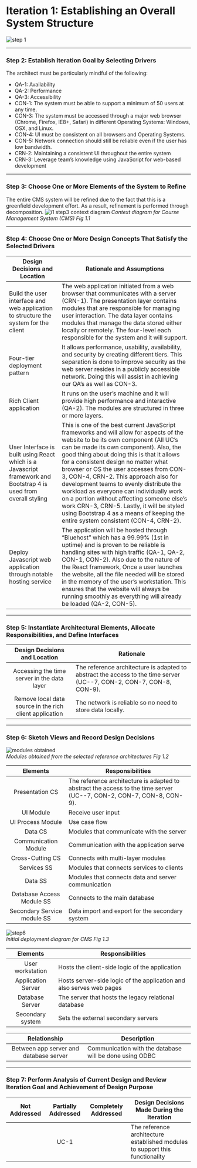 # Iteration 1: Establishing an Overall System Structure

![step 1](https://user-images.githubusercontent.com/31861025/49497174-b77a4980-f835-11e8-914b-75f297dad584.PNG)

---

### Step 2: Establish Iteration Goal by Selecting Drivers
The architect must be particularly mindful of the following:
* QA-1: Availability
* QA-2: Performance
* QA-3: Accessibility
* CON-1: The system must be able to support a minimum of 50 users at any time.
* CON-3: The system must be accessed through a major web browser (Chrome, Firefox, IE8+, Safari) in different Operating Systems: Windows, OSX, and Linux.
* CON-4: UI must be consistent on all browsers and Operating Systems.
* CON-5: Network connection should still be reliable even if the user has low bandwidth.
* CRN-2: Maintaining a consistent UI throughout the entire system
* CRN-3: Leverage team’s knowledge using JavaScript for web-based development

---

### Step 3: Choose One or More Elements of the System to Refine

The entire CMS system will be refined due to the fact that this is a greenfield development effort. As a result, refinement is performed through decomposition. 
![i1 step3 context diagram](https://user-images.githubusercontent.com/31861025/49493693-02429400-f82b-11e8-9b05-1022e73a34e7.PNG)
*Context diagram for Course Management System (CMS) Fig 1.1*

---

### Step 4: Choose One or More Design Concepts That Satisfy the Selected Drivers

| Design Decisions and Location | Rationale and Assumptions |
| --- | --- |
| Build the user interface and web application to structure the system for the client | The web application initiated from a web browser that communicates with a server (CRN-1). The presentation layer contains modules that are responsible for managing user interaction. The data layer contains modules that manage the data stored either locally or remotely. The four-level each responsible for the system and it will support. |
| Four-tier deployment pattern | It allows performance, usability, availability, and security by creating different tiers. This separation is done to improve security as the web server resides in a publicly accessible network. Doing this will assist in achieving our QA’s as well as CON-3. |
| Rich Client application | It runs on the user’s machine and it will provide high performance and interactive (QA-2). The modules are structured in three or more layers. |
| User Interface is built using React which is a Javascript framework and Bootstrap 4 is used from overall styling | This is one of the best current JavaScript frameworks and will allow for aspects of the website to be its own component (All UC’s can be made its own component). Also, the good thing about doing this is that it allows for a consistent design no matter what browser or OS the user accesses from CON-3, CON-4, CRN-2. This approach also for development teams to evenly distribute the workload as everyone can individually work on a portion without affecting someone else’s work CRN-3, CRN-5. Lastly, it will be styled using Bootstrap 4 as a means of keeping the entire system consistent (CON-4, CRN-2). |
| Deploy Javascript web application through notable hosting service | The application will be hosted through “Bluehost” which has a 99.99% (1st in uptime) and is proven to be reliable is handling sites with high traffic (QA-1, QA-2, CON-1, CON-2). Also due to the nature of the React framework, Once a user launches the website, all the file needed will be stored in the memory of the user’s workstation. This ensures that the website will always be running smoothly as everything will already be loaded (QA-2, CON-5). |

---

### Step 5: Instantiate Architectural Elements, Allocate Responsibilities, and Define Interfaces

| Design Decisions and Location   | Rationale          |
|:-------------:|-------------|
| Accessing the time server in the data layer |  The reference architecture is adapted to abstract the access to the time server (UC--7, CON-2, CON-7, CON-8, CON-9). |
|  Remove local data source in the rich client application  |  The network is reliable so no need to store data locally.   |

---

### Step 6: Sketch Views and Record Design Decisions

![modules obtained](https://user-images.githubusercontent.com/31861025/49501276-79ceee00-f840-11e8-9f6b-f9af3348243d.png)  
*Modules obtained from the selected reference architectures Fig 1.2*  

| Elements  | Responsibilities            |
|:-------------:|-------------|
| Presentation CS |  The reference architecture is adapted to abstract the access to the time server (UC--7, CON-2, CON-7, CON-8, CON-9). |
| UI Module  |  Receive user input  |
| UI Process Module |  Use case flow    |
| Data CS  |  Modules that communicate with the server   |
| Communication Module  | Communication with the application serve     |
| Cross-Cutting CS   |  Connects with multi-layer modules   |
|  Services SS |  Modules that connects services to clients  |
| Data SS  | Modules that connects data and server communication    |
|  Database Access Module SS |  Connects to the main database  |
|  Secondary Service module SS  |  Data import and export for the secondary system  | 

![step6](https://user-images.githubusercontent.com/32312941/49492989-5e57e900-f828-11e8-9369-f7d13b0f31f1.PNG)  
*Initial deployment diagram for CMS Fig 1.3*


| Elements | Responsibilities |
|:-------------:|-------------|
|  User workstation | Hosts the client-side logic of the application |
|  Application Server | Hosts server-side logic of the application and also serves web pages |
|  Database Server | The server that hosts the legacy relational database |
|  Secondary system | Sets the external secondary servers |




| Relationship | Description |
|:-------------:|-------------|
|  Between app server and database server |  Communication with the database will be done using ODBC     |

---

### Step 7: Perform Analysis of Current Design and Review Iteration Goal and Achievement of Design Purpose
| Not Addressed | Partially Addressed |  Completely Addressed  |  Design Decisions Made During the Iteration  |
|:-------------:|:-------------:|:-------------:|-------------| 
|  |  UC-1  |  |  The reference architecture established modules to support this functionality  |  



